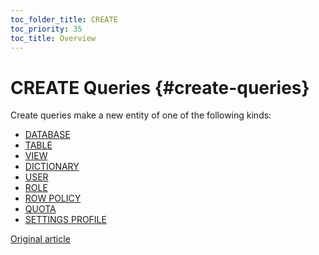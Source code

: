 ```yaml
---
toc_folder_title: CREATE
toc_priority: 35
toc_title: Overview
---
```


# CREATE Queries {#create-queries}

Create queries make a new entity of one of the following kinds:

-   [DATABASE](../../../sql-reference/statements/create/database.md)
-   [TABLE](../../../sql-reference/statements/create/table.md)
-   [VIEW](../../../sql-reference/statements/create/view.md)
-   [DICTIONARY](../../../sql-reference/statements/create/dictionary.md)
-   [USER](../../../sql-reference/statements/create/user.md)
-   [ROLE](../../../sql-reference/statements/create/role.md)
-   [ROW POLICY](../../../sql-reference/statements/create/row-policy.md)
-   [QUOTA](../../../sql-reference/statements/create/quota.md)
-   [SETTINGS PROFILE](../../../sql-reference/statements/create/settings-profile.md)

[Original article](https://clickhouse.tech/docs/en/sql-reference/statements/create/) <!--hide-->
